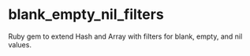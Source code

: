 # blank_empty_nil_filters
Ruby gem to extend Hash and Array with filters for blank, empty, and nil values.
